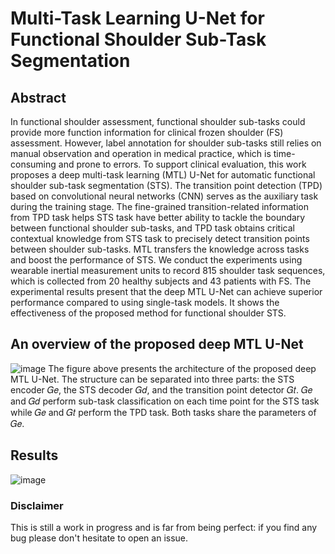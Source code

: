# Multi-Task Learning U-Net for Functional Shoulder Sub-Task Segmentation

## Abstract
In functional shoulder assessment, functional shoulder sub-tasks could provide more function information for clinical frozen shoulder (FS) assessment. However, label annotation 
for shoulder sub-tasks still relies on manual observation and operation in medical practice, which is time-consuming and prone to errors. To support clinical evaluation, this work 
proposes a deep multi-task learning (MTL) U-Net for automatic functional shoulder sub-task segmentation (STS). The transition point detection (TPD) based on convolutional 
neural networks (CNN) serves as the auxiliary task during the training stage. The fine-grained transition-related information from TPD task helps STS task have better ability 
to tackle the boundary between functional shoulder sub-tasks, and TPD task obtains critical contextual knowledge from STS task to precisely detect transition points between shoulder
sub-tasks. MTL transfers the knowledge across tasks and boost the performance of STS. We conduct the experiments using wearable inertial measurement units to record 815 
shoulder task sequences, which is collected from 20 healthy subjects and 43 patients with FS. The experimental results present that the deep MTL U-Net can achieve superior 
performance compared to using single-task models. It shows the effectiveness of the proposed method for functional shoulder STS.


## An overview of the proposed deep MTL U-Net
![image](https://user-images.githubusercontent.com/102669387/209524513-60931bc6-7683-4b14-80e5-259615606ff8.png)
The figure above presents the architecture of the proposed deep MTL U-Net. The structure can be separated into three parts: the STS encoder 𝐺𝑒, the STS decoder 𝐺𝑑, and the transition point detector 𝐺𝑡. 𝐺𝑒 and 𝐺𝑑 perform sub-task classification on each time point for the STS task while 𝐺𝑒 and 𝐺𝑡 perform the TPD task. Both tasks share the parameters of 𝐺𝑒.

## Results
![image](https://user-images.githubusercontent.com/102669387/209527998-49b88213-7ea7-4d14-9b19-e3a5495b12c4.png)

### Disclaimer
This is still a work in progress and is far from being perfect: if you find any bug please don't hesitate to open an issue.
